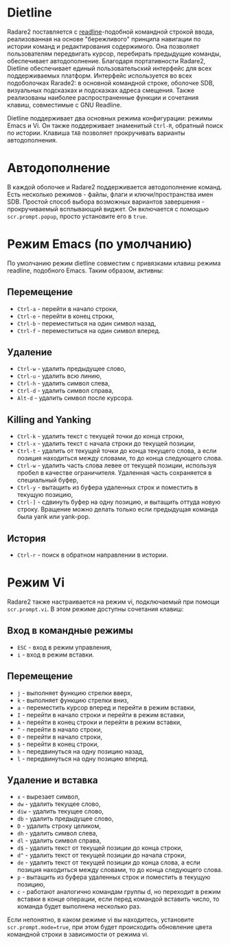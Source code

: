 # Dietline

Radare2 поставляется с [readline](https://en.wikipedia.org/wiki/GNU_Readline)-подобной командной строкой ввода, реализованная на основе "бережливого" принципа навигации по истории команд и редактирования содержимого. Она позволяет пользователям передвигать курсор, перебирать предыдущие команды, обеспечивает автодополнение. Благодаря портативности Radare2, Dietline обеспечивает единый пользовательский интерфейс для всех поддерживаемых платформ. Интерфейс используется во всех подоболочках Rarade2: в основной командной строке, оболочке SDB, визуальных подсказках и подсказках адреса смещения. Также реализованы наиболее распространенные функции и сочетания клавиш, совместимые с GNU Readline.

Dietline поддерживает два основных режима конфигурации: режимы Emacs и Vi. Он также поддерживает знаменитый `Ctrl-R`, обратный поиск по истории. Клавиша `TAB` позволяет прокручивать варианты автодополнения.

# Автодополнение

В каждой оболочке и Radare2 поддерживается автодополнение команд. Есть несколько режимов - файлы, флаги и ключи/пространства имен SDB. Простой способ выбора возможных вариантов завершения - прокручиваемый всплывающий виджет. Он включается с помощью `scr.prompt.popup`, просто установите его в `true`.

# Режим Emacs (по умолчанию)

По умолчанию режим dietline совместим с привязками клавиш режима readline, подобного Emacs. Таким образом, активны:

## Перемещение
- `Ctrl-a` - перейти в начало строки,
- `Ctrl-e` - перейти в конец строки,
- `Ctrl-b` - переместиться на один символ назад,
- `Ctrl-f` - переместиться на один символ вперед.

## Удаление
- `Ctrl-w` - удалить предыдущее слово,
- `Ctrl-u` - удалить всю линию,
- `Ctrl-h` - удалить символ слева,
- `Ctrl-d` - удалить символ справа,
- `Alt-d` - удалить символ после курсора.

## Killing and Yanking
- `Ctrl-k` - удалить текст с текущей точки до конца строки,
- `Ctrl-x` - удалить текст с начала строки до текущей позиции,
- `Ctrl-t` - удалить от текущей точки до конца текущего слова, а если позиция находиться между словами, то до конца следующего слова.
- `Ctrl-w` - удалить часть слова левее от текущей позиции, используя пробел в качестве ограничителя. Удаленная часть сохраняется в специальный буфер,
- `Ctrl-y` - вытащить из буфера удаленных строк и поместить в текущую позицию,
- `Ctrl-]` - сдвинуть буфер на одну позицию, и вытащить оттуда новую строку. Вращение можно делать только если предыдущая команда была yank или yank-pop.

## История
- `Ctrl-r` - поиск в обратном направлении в истории.

# Режим Vi

Radare2 также настраивается на режим vi, подключаемый при помощи `scr.prompt.vi`. В этом режиме доступны сочетания клавиш:

## Вход в командные режимы
- `ESC` - вход в режим управления,
- `i` - вход в режим вставки.

## Перемещение
- `j` - выполняет функцию стрелки вверх,
- `k` - выполняет функцию стрелки вниз,
- `a` - переместить курсор вперед и перейти в режим вставки,
- `I` - перейти в начало строки и перейти в режим вставки,
- `A` - перейти в конец строки и перейти в режим вставки,
- `^` - перейти в начало строки,
- `0` - перейти в начало строки,
- `$` - перейти в конец строки,
- `h` - передвинуться на одну позицию назад,
- `l` - передвинуться на одну позицию вперед.

## Удаление и вставка
- `x` - вырезает символ,
- `dw` - удалить текущее слово,
- `diw` - удалить текущее слово,
- `db` - удалить предыдущее слово,
- `D` - удалить строку целиком,
- `dh` - удалить символ слева,
- `dl` - удалить символ справа,
- `d$` - удалить текст от текущей позиции до конца строки,
- `d^` - удалить текст от текущей позиции до начала строки,
- `de` - удалить текст от текущей позиции до конца слова, а если позиция находиться между словами, то до конца следующего слова.
- `p` - вытащить из буфера удаленных строк и поместить в текущую позицию,
- `c` - работают аналогично командам группы d, но переходит в режим вставки в конце операции, если перед командой вставить число, то команда будет выполнена несколько раз.

Если непонятно, в каком режиме vi вы находитесь, установите `scr.prompt.mode=true`, при этом будет происходить обновление цвета командной строки в зависимости от режима vi.
